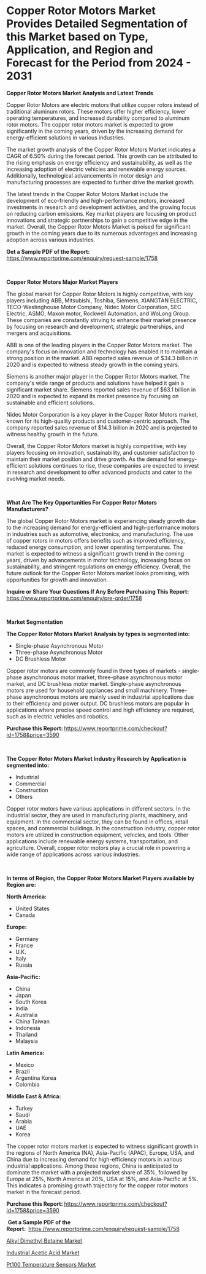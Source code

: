 <p><h1>Copper Rotor Motors Market Provides Detailed Segmentation of this Market based on Type, Application, and Region and Forecast for the Period from 2024 - 2031</h1></p><p><strong>Copper Rotor Motors Market Analysis and Latest Trends</strong></p>
<p><p>Copper Rotor Motors are electric motors that utilize copper rotors instead of traditional aluminum rotors. These motors offer higher efficiency, lower operating temperatures, and increased durability compared to aluminum rotor motors. The copper rotor motors market is expected to grow significantly in the coming years, driven by the increasing demand for energy-efficient solutions in various industries.</p><p>The market growth analysis of the Copper Rotor Motors Market indicates a CAGR of 6.50% during the forecast period. This growth can be attributed to the rising emphasis on energy efficiency and sustainability, as well as the increasing adoption of electric vehicles and renewable energy sources. Additionally, technological advancements in motor design and manufacturing processes are expected to further drive the market growth.</p><p>The latest trends in the Copper Rotor Motors Market include the development of eco-friendly and high-performance motors, increased investments in research and development activities, and the growing focus on reducing carbon emissions. Key market players are focusing on product innovations and strategic partnerships to gain a competitive edge in the market. Overall, the Copper Rotor Motors Market is poised for significant growth in the coming years due to its numerous advantages and increasing adoption across various industries.</p></p>
<p><strong>Get a Sample PDF of the Report:&nbsp;</strong> <a href="https://www.reportprime.com/enquiry/request-sample/1758">https://www.reportprime.com/enquiry/request-sample/1758</a></p>
<p>&nbsp;</p>
<p><strong>Copper Rotor Motors Major Market Players</strong></p>
<p><p>The global market for Copper Rotor Motors is highly competitive, with key players including ABB, Mitsubishi, Toshiba, Siemens, XIANGTAN ELECTRIC, TECO-Westinghouse Motor Company, Nidec Motor Corporation, SEC Electric, ASMO, Maxon motor, Rockwell Automation, and WoLong Group. These companies are constantly striving to enhance their market presence by focusing on research and development, strategic partnerships, and mergers and acquisitions.</p><p>ABB is one of the leading players in the Copper Rotor Motors market. The company's focus on innovation and technology has enabled it to maintain a strong position in the market. ABB reported sales revenue of $34.3 billion in 2020 and is expected to witness steady growth in the coming years.</p><p>Siemens is another major player in the Copper Rotor Motors market. The company's wide range of products and solutions have helped it gain a significant market share. Siemens reported sales revenue of $63.1 billion in 2020 and is expected to expand its market presence by focusing on sustainable and efficient solutions.</p><p>Nidec Motor Corporation is a key player in the Copper Rotor Motors market, known for its high-quality products and customer-centric approach. The company reported sales revenue of $14.3 billion in 2020 and is projected to witness healthy growth in the future.</p><p>Overall, the Copper Rotor Motors market is highly competitive, with key players focusing on innovation, sustainability, and customer satisfaction to maintain their market position and drive growth. As the demand for energy-efficient solutions continues to rise, these companies are expected to invest in research and development to offer advanced products and cater to the evolving market needs.</p></p>
<p>&nbsp;</p>
<p><strong>What Are The Key Opportunities For Copper Rotor Motors Manufacturers?</strong></p>
<p><p>The global Copper Rotor Motors market is experiencing steady growth due to the increasing demand for energy-efficient and high-performance motors in industries such as automotive, electronics, and manufacturing. The use of copper rotors in motors offers benefits such as improved efficiency, reduced energy consumption, and lower operating temperatures. The market is expected to witness a significant growth trend in the coming years, driven by advancements in motor technology, increasing focus on sustainability, and stringent regulations on energy efficiency. Overall, the future outlook for the Copper Rotor Motors market looks promising, with opportunities for growth and innovation.</p></p>
<p><strong>Inquire or Share Your Questions If Any Before Purchasing This Report:</strong> <a href="https://www.reportprime.com/enquiry/pre-order/1758">https://www.reportprime.com/enquiry/pre-order/1758</a></p>
<p>&nbsp;</p>
<p><strong>Market Segmentation</strong></p>
<p><strong>The Copper Rotor Motors Market Analysis by types is segmented into:</strong></p>
<p><ul><li>Single-phase Asynchronous Motor</li><li>Three-phase Asynchronous Motor</li><li>DC Brushless Motor</li></ul></p>
<p><p>Copper rotor motors are commonly found in three types of markets - single-phase asynchronous motor market, three-phase asynchronous motor market, and DC brushless motor market. Single-phase asynchronous motors are used for household appliances and small machinery. Three-phase asynchronous motors are mainly used in industrial applications due to their efficiency and power output. DC brushless motors are popular in applications where precise speed control and high efficiency are required, such as in electric vehicles and robotics.</p></p>
<p><strong>Purchase this Report:&nbsp;</strong><a href="https://www.reportprime.com/checkout?id=1758&price=3590">https://www.reportprime.com/checkout?id=1758&price=3590</a></p>
<p>&nbsp;</p>
<p><strong>The Copper Rotor Motors Market Industry Research by Application is segmented into:</strong></p>
<p><ul><li>Industrial</li><li>Commercial</li><li>Construction</li><li>Others</li></ul></p>
<p><p>Copper rotor motors have various applications in different sectors. In the industrial sector, they are used in manufacturing plants, machinery, and equipment. In the commercial sector, they can be found in offices, retail spaces, and commercial buildings. In the construction industry, copper rotor motors are utilized in construction equipment, vehicles, and tools. Other applications include renewable energy systems, transportation, and agriculture. Overall, copper rotor motors play a crucial role in powering a wide range of applications across various industries.</p></p>
<p>&nbsp;</p>
<p><strong>In terms of Region, the Copper Rotor Motors Market Players available by Region are:</strong></p>
<p>
    <p> <strong> North America: </strong>
        <ul>
            <li>United States</li>
            <li>Canada</li>
        </ul>
        </p> 
    <p> <strong> Europe: </strong>
        <ul>
            <li>Germany</li>
            <li>France</li>
            <li>U.K.</li>
            <li>Italy</li>
            <li>Russia</li>
        </ul>
        </p> 
    <p> <strong> Asia-Pacific: </strong>
        <ul>
            <li>China</li>
            <li>Japan</li>
            <li>South Korea</li>
            <li>India</li>
            <li>Australia</li>
            <li>China Taiwan</li>
            <li>Indonesia</li>
            <li>Thailand</li>
            <li>Malaysia</li>
        </ul>
        </p> 
    <p> <strong> Latin America: </strong>
        <ul>
            <li>Mexico</li>
            <li>Brazil</li>
            <li>Argentina Korea</li>
            <li>Colombia</li>
        </ul>
        </p> 
    <p> <strong> Middle East & Africa: </strong>
        <ul>
            <li>Turkey</li>
            <li>Saudi</li>
            <li>Arabia</li>
            <li>UAE</li>
            <li>Korea</li>
        </ul>
    </p>
    </p>
<p><p>The copper rotor motors market is expected to witness significant growth in the regions of North America (NA), Asia-Pacific (APAC), Europe, USA, and China due to increasing demand for high-efficiency motors in various industrial applications. Among these regions, China is anticipated to dominate the market with a projected market share of 35%, followed by Europe at 25%, North America at 20%, USA at 15%, and Asia-Pacific at 5%. This indicates a promising growth trajectory for the copper rotor motors market in the forecast period.</p></p>
<p><strong>Purchase this Report: </strong><a href="https://www.reportprime.com/checkout?id=1758&price=3590">https://www.reportprime.com/checkout?id=1758&price=3590</a></p>
<p>&nbsp;<strong>Get a Sample PDF of the Report:&nbsp;&nbsp;</strong><a href="https://www.reportprime.com/enquiry/request-sample/1758">https://www.reportprime.com/enquiry/request-sample/1758</a></p>
<p><strong></strong></p>
<p><p><a href="https://summer-dogwood-3e9.notion.site/Alkyl-Dimethyl-Betaine-Market-Offers-Provide-Insightful-Data-for-the-Time-Period-from-2024-to-2031-a-0b44979e6d974f3b9d30540c4f1fc165">Alkyl Dimethyl Betaine Market</a></p><p><a href="https://forested-sushi-9b0.notion.site/Industrial-Acetic-Acid-Market-Research-Report-Forecasted-for-Period-from-2024-2031-by-Market-Type-9feafa7f7e9044f0820156559b0afebe">Industrial Acetic Acid Market</a></p><p><a href="https://github.com/yemakinde/Market-Research-Report-List-1/blob/main/pt100-temperature-sensors-market.md">Pt100 Temperature Sensors Market</a></p></p>